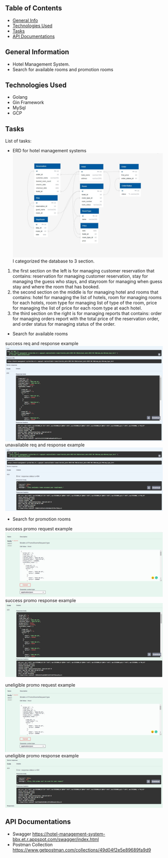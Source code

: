 ## Table of Contents
* [General Info](#general-information)
* [Technologies Used](#technologies-used)
* [Tasks](#tasks)
* [API Documentations](#api-documentations)


## General Information
- Hotel Management System.
- Search for available rooms and promotion rooms


## Technologies Used
- Golang
- Gin Framework
- MySql
- GCP


## Tasks
List of tasks:
- ERD for hotel management systems
![ERD](./img/hotel-management-system-erd.jpg)
I categorized the database to 3 section.
1. the first section on the left is for managing customer reservation that contains: reservation for managing customer reservation,
stay for managing the guess who stays, and stayroom for managing when guess stay and where the room that has booked.
2. the second section on the middle is for managing hotel and rooms that contains: hotel for managing the list of hotels,
room for managing rooms for each hotels, room type for managing list of type of the room, price for managing
the list of price for each room type at each hotel.
3. the third section on the right is for managing reports that contains: order for managing orders report with the total price of
the reservation order, and order status for managing status of the order.

- Search for available rooms


success req and response example 
![example success req and response](./img/available-rooms-example-result.jpg)
unavailable req and response example 
![example unavailable req and response](./img/available-rooms-example-result-unavailable.jpg)

- Search for promotion rooms

success promo request example
![example success request](./img/promo-success-req.jpg)
success promo response example
![example success response](./img/promo-success-res.jpg)

uneligible promo request example
![example uneligible request](./img/promo-uneligible-req.jpg)
uneligible promo response example
![example uneligible response](./img/promo-uneligible-res.jpg)


## API Documentations
- Swagger
https://hotel-management-system-bbx.et.r.appspot.com/swagger/index.html
- Postman Collection
https://www.getpostman.com/collections/49d04f2e5e89689fa9d9
